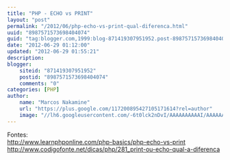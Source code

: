 ```yaml
---
title: "PHP - ECHO vs PRINT"
layout: "post"
permalink: "/2012/06/php-echo-vs-print-qual-diferenca.html"
uuid: "8987571573698404074"
guid: "tag:blogger.com,1999:blog-871419307951952.post-8987571573698404074"
date: "2012-06-29 01:12:00"
updated: "2012-06-29 01:55:21"
description: 
blogger:
    siteid: "871419307951952"
    postid: "8987571573698404074"
    comments: "0"
categories: [PHP]
author: 
    name: "Marcos Nakamine"
    url: "https://plus.google.com/117200895427105171614?rel=author"
    image: "//lh6.googleusercontent.com/-6t0lck2nDvI/AAAAAAAAAAI/AAAAAAAAOBw/_9ON3AiIr48/s32-c/photo.jpg"
---
```


<div class="css-full-post-content js-full-post-content">
<script type="text/javascript" src="//ajax.googleapis.com/ajax/static/modules/gviz/1.0/chart.js"> {"dataSourceUrl":"//docs.google.com/spreadsheet/tq?key=0AnHD7Tos4xmcdGdvSjlncTNtNEEzYzVNNE1pUnVQRkE&transpose=0&headers=0&range=A2%3AB3&gid=0&pub=1","options":{"titleTextStyle":{"bold":false,"color":"#000","fontSize":12},"vAxes":[{"useFormatFromData":true,"viewWindowMode":"pretty","viewWindow":{}},{"useFormatFromData":true,"viewWindowMode":"pretty","viewWindow":{}}],"pieHole":0,"title":"Tempo para executar 1000 opera\u00e7\u00f5es","booleanRole":"certainty","height":360,"colors":["#3366CC","#DC3912","#FF9900","#109618","#990099","#0099C6","#DD4477","#66AA00","#B82E2E","#316395","#994499","#22AA99","#AAAA11","#6633CC","#E67300","#8B0707","#651067","#329262","#5574A6","#3B3EAC","#B77322","#16D620","#B91383","#F4359E","#9C5935","#A9C413","#2A778D","#668D1C","#BEA413","#0C5922","#743411"],"legend":"bottom","width":640,"is3D":true,"hAxis":{"useFormatFromData":true,"viewWindowMode":"pretty","viewWindow":{}}},"state":{},"chartType":"PieChart","chartName":"Gr\u00e1fico 1"} </script>  Fontes:<br /><a href="http://www.learnphponline.com/php-basics/php-echo-vs-print">http://www.learnphponline.com/php-basics/php-echo-vs-print</a><br /><a href="http://www.codigofonte.net/dicas/php/281_print-ou-echo-qual-a-diferenca">http://www.codigofonte.net/dicas/php/281_print-ou-echo-qual-a-diferenca</a>
</div>